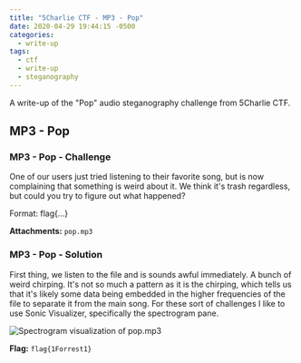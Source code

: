 ```yaml
---
title: "5Charlie CTF - MP3 - Pop"
date: 2020-04-29 19:44:15 -0500
categories:
  - write-up
tags:
  - ctf
  - write-up
  - steganography
---
```


A write-up of the "Pop" audio steganography challenge from 5Charlie CTF.

## MP3 - Pop

### MP3 - Pop - Challenge

One of our users just tried listening to their favorite song, but is now complaining that something is weird about it. We think it's trash regardless, but could you try to figure out what happened?

Format: flag{...}

**Attachments:** `pop.mp3`

### MP3 - Pop - Solution

First thing, we listen to the file and is sounds awful immediately. A bunch of weird chirping.
It's not so much a pattern as it is the chirping, which tells us that it's likely some data being embedded in the higher frequencies of the file to separate it from the main song.
For these sort of challenges I like to use Sonic Visualizer, specifically the spectrogram pane.

![Spectrogram visualization of pop.mp3](/assets/images/mp3_pop_visualizer.png)

**Flag:** `flag{1Forrest1}`
